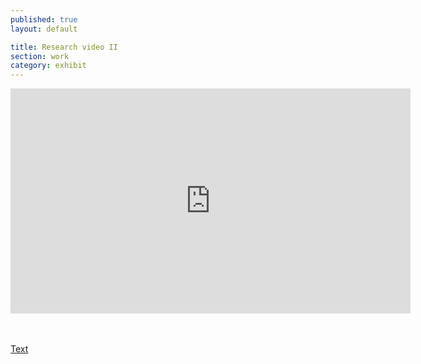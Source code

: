 ```yaml
---
published: true
layout: default

title: Research video II
section: work
category: exhibit
---
```


<iframe src="https://player.vimeo.com/video/168495004" width="640" height="360" frameborder="0" webkitallowfullscreen mozallowfullscreen allowfullscreen></iframe>


<br><br>
<a href="/research">Text</a>
